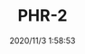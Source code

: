 ﻿---
layout: post 
title: PHR-2
tags: PH
categories: housing-terminal
overview: 
series: PH
part_number: PHR
thumb_img: static/202011/477-thumb-20201103095958.jpg
image: static/202011/477-20201103095958.jpg
date: 2020/11/3 1:58:53
---



